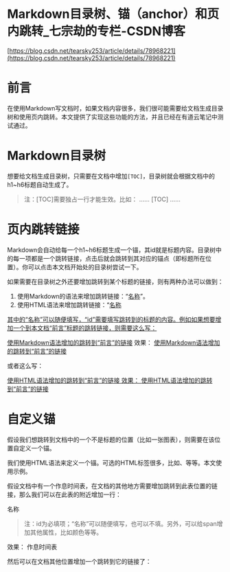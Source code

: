# Markdown目录树、锚（anchor）和页内跳转_七宗劫的专栏-CSDN博客

[https://blog.csdn.net/tearsky253/article/details/78968221](https://blog.csdn.net/tearsky253/article/details/78968221)

# 前言

在使用Markdown写文档时，如果文档内容很多，我们很可能需要给文档生成目录树和使用页内跳转。本文提供了实现这些功能的方法，并且已经在有道云笔记中测试通过。

# Markdown目录树

想要给文档生成目录树，只需要在文档中增加`[TOC]`，目录树就会根据文档中的h1~h6标题自动生成了。

> 注：[TOC]需要独占一行才能生效。比如：  ……  [TOC]  ……
> 

# 页内跳转链接

Markdown会自动给每一个h1~h6标题生成一个锚，其id就是标题内容。目录树中的每一项都是一个跳转链接，点击后就会跳转到其对应的锚点（即标题所在位置）。你可以点击本文档开始处的目录树尝试一下。

如果需要在目录树之外还要增加跳转到某个标题的链接，则有两种办法可以做到： 
 1. 使用Markdown的语法来增加跳转链接：“[名称](#id)”。 
 2. 使用HTML语法来增加跳转链接：“<a href=”#id”>名称

其中的“名称”可以随便填写，“id”需要填写跳转到的标题的内容。例如如果想要增加一个到本文档“前言”标题的跳转链接，则需要这么写：

[使用Markdown语法增加的跳转到“前言”的链接](#前言) 
 效果： [使用Markdown语法增加的跳转到“前言”的链接](https://blog.csdn.net/tearsky253/article/details/78968221)

或者这么写：

<a href=”#前言”>使用HTML语法增加的跳转到“前言”的链接 效果： [使用HTML语法增加的跳转到“前言”的链接](https://blog.csdn.net/tearsky253/article/details/78968221)

# 自定义锚

假设我们想跳转到文档中的一个不是标题的位置（比如一张图表），则需要在该位置自定义一个锚。

我们使用HTML语法来定义一个锚。可选的HTML标签很多，比如<span>、<a>等等。本文使用<span>示例。

假设文档中有一个作息时间表，在文档的其他地方需要增加跳转到此表位置的链接，那么我们可以在此表的附近增加一行：

<span id=”表1”>名称

> 注：id为必填项；“名称”可以随便填写，也可以不填。另外，可以给span增加其他属性，比如颜色等等。
> 

效果： 
 作息时间表

然后可以在文档其他位置增加一个跳转到它的链接了：